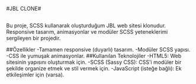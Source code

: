 #JBL CLONE#
##
Bu proje, SCSS kullanarak oluşturduğum JBL web sitesi klonudur. Responsive tasarım, animasyonlar ve modüler SCSS yeteneklerimi sergileyen bir projedir.

##Özellikler
-Tamamen responsive (duyarlı) tasarım.
-Modüler SCSS yapısı.
-CSS ile yumuşak animasyonlar.
##Kullanılan Teknolojiler
-HTML5: Web sitesinin yapısını oluşturmak için.
-SCSS (Sassy CSS): CSS'i modüler bir şekilde organize etmek ve stil vermek için.
-JavaScript (isteğe bağlı): Ek etkileşimler için (varsa).
